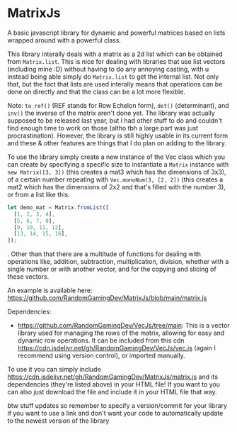 # MatrixJs
A basic javascript library for dynamic and powerful matrices based on lists wrapped around with a powerful class.

This library interally deals with a matrix as a 2d list which can be obtained from `Matrix.list`. This is nice for dealing with libraries that use list vectors (including mine :D) without having to do any annoying casting, with u instead being able simply do `Matrix.list` to get the internal list. Not only that, but the fact that lists are used interally means that operations can be done on directly and that the class can be a lot more flexible.

Note: `to_ref()` (REF stands for Row Echelon form), `det()` (determinant), and `inv()` the inverse of the matrix aren't done yet. The library was actually supposed to be released last year, but I had other stuff to do and couldn't find enough time to work on those (altho tbh a large part was just procrastination). However, the library is still highly usable in its current form and these & other features are things that I do plan on adding to the library.

To use the library simply create a new instance of the Vec class which you can create by specifying a specific size to instantiate a `Matrix` instance with `new Matrix([3, 3])` (this creates a mat3 which has the dimensions of 3x3), of a certain number repeating with `Vec.monoNum(3, [2, 2])` (this creates a mat2 which has the dimensions of 2x2 and that's filled with the number 3), or from a list like this:
```js
let demo_mat = Matrix.fromList([
  [1, 2, 3, 4],
  [5, 6, 7, 8],
  [9, 10, 11, 12],
  [13, 14, 15, 16],
]);
```
. Other than that there are a multitude of functions for dealing with operations like, addition, subtraction, multiplication, division, whether with a single number or with another vector, and for the copying and slicing of these vectors.

An example is available here: https://github.com/RandomGamingDev/MatrixJs/blob/main/matrix.js

Dependencies:
- https://github.com/RandomGamingDev/VecJs/tree/main: This is a vector library used for managing the rows of the matrix, allowing for easy and dynamic row operations. It can be included from this cdn https://cdn.jsdelivr.net/gh/RandomGamingDev/VecJs/vec.js (again I recommend using version control), or imported manually.

To use it you can simply include https://cdn.jsdelivr.net/gh/RandomGamingDev/MatrixJs/matrix.js and its dependencies (they're listed above) in your HTML file! If you want to you can also just download the file and include it in your HTML file that way.

btw stuff updates so remember to specify a version/commit for your library if you want to use a link and don't want your code to automatically update to the newest version of the library
